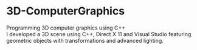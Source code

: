 # 3D-ComputerGraphics
Programming 3D computer graphics using C++
<br/>
I developed a 3D scene using C++, Direct X 11 and Visual Studio featuring geometric objects with transformations and advanced lighting.
